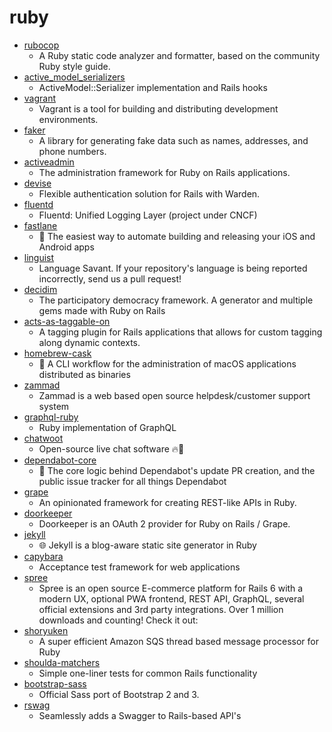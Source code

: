 # ruby
- [rubocop](https://github.com/rubocop-hq/rubocop)
  - A Ruby static code analyzer and formatter, based on the community Ruby style guide.
- [active_model_serializers](https://github.com/rails-api/active_model_serializers)
  - ActiveModel::Serializer implementation and Rails hooks
- [vagrant](https://github.com/hashicorp/vagrant)
  - Vagrant is a tool for building and distributing development environments.
- [faker](https://github.com/faker-ruby/faker)
  - A library for generating fake data such as names, addresses, and phone numbers.
- [activeadmin](https://github.com/activeadmin/activeadmin)
  - The administration framework for Ruby on Rails applications.
- [devise](https://github.com/heartcombo/devise)
  - Flexible authentication solution for Rails with Warden.
- [fluentd](https://github.com/fluent/fluentd)
  - Fluentd: Unified Logging Layer (project under CNCF)
- [fastlane](https://github.com/fastlane/fastlane)
  - 🚀 The easiest way to automate building and releasing your iOS and Android apps
- [linguist](https://github.com/github/linguist)
  - Language Savant. If your repository's language is being reported incorrectly, send us a pull request!
- [decidim](https://github.com/decidim/decidim)
  - The participatory democracy framework. A generator and multiple gems made with Ruby on Rails
- [acts-as-taggable-on](https://github.com/mbleigh/acts-as-taggable-on)
  - A tagging plugin for Rails applications that allows for custom tagging along dynamic contexts.
- [homebrew-cask](https://github.com/Homebrew/homebrew-cask)
  - 🍻 A CLI workflow for the administration of macOS applications distributed as binaries
- [zammad](https://github.com/zammad/zammad)
  - Zammad is a web based open source helpdesk/customer support system
- [graphql-ruby](https://github.com/rmosolgo/graphql-ruby)
  - Ruby implementation of GraphQL
- [chatwoot](https://github.com/chatwoot/chatwoot)
  - Open-source live chat software 🔥💬
- [dependabot-core](https://github.com/dependabot/dependabot-core)
  - 🤖 The core logic behind Dependabot's update PR creation, and the public issue tracker for all things Dependabot
- [grape](https://github.com/ruby-grape/grape)
  - An opinionated framework for creating REST-like APIs in Ruby.
- [doorkeeper](https://github.com/doorkeeper-gem/doorkeeper)
  - Doorkeeper is an OAuth 2 provider for Ruby on Rails / Grape.
- [jekyll](https://github.com/jekyll/jekyll)
  - 🌐 Jekyll is a blog-aware static site generator in Ruby
- [capybara](https://github.com/teamcapybara/capybara)
  - Acceptance test framework for web applications
- [spree](https://github.com/spree/spree)
  - Spree is an open source E-commerce platform for Rails 6 with a modern UX, optional PWA frontend, REST API, GraphQL, several official extensions and 3rd party integrations. Over 1 million downloads and counting! Check it out:
- [shoryuken](https://github.com/phstc/shoryuken)
  - A super efficient Amazon SQS thread based message processor for Ruby
- [shoulda-matchers](https://github.com/thoughtbot/shoulda-matchers)
  - Simple one-liner tests for common Rails functionality
- [bootstrap-sass](https://github.com/twbs/bootstrap-sass)
  - Official Sass port of Bootstrap 2 and 3.
- [rswag](https://github.com/rswag/rswag)
  - Seamlessly adds a Swagger to Rails-based API's
